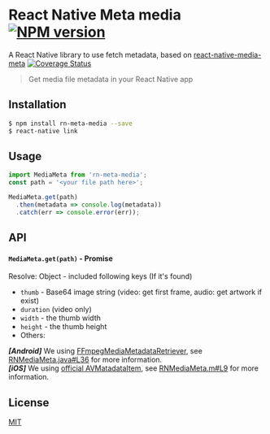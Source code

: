 # React Native Meta media [![NPM version](http://img.shields.io/npm/v/react-native-media-meta.svg?style=flat)](https://www.npmjs.com/package/rn-meta-media)

A React Native library to use fetch metadata, based on [react-native-media-meta](https://github.com/mybigday/react-native-media-meta) [![Coverage Status](https://coveralls.io/repos/github/vbanurag/rn-media-meta/badge.svg?branch=master)](https://coveralls.io/github/vbanurag/rn-media-meta?branch=master)

> Get media file metadata in your React Native app

## Installation

```bash
$ npm install rn-meta-media --save
$ react-native link
```

## Usage

```js
import MediaMeta from 'rn-meta-media';
const path = '<your file path here>';

MediaMeta.get(path)
  .then(metadata => console.log(metadata))
  .catch(err => console.error(err));
```

## API

#### `MediaMeta.get(path)` - Promise

Resolve: Object - included following keys (If it's found)
* `thumb` - Base64 image string (video: get first frame, audio: get artwork if exist)
* `duration` (video only)
* `width` - the thumb width
* `height` - the thumb height
* Others:

__*[Android]*__ We using [FFmpegMediaMetadataRetriever](https://github.com/wseemann/FFmpegMediaMetadataRetriever), see [RNMediaMeta.java#L36](android/src/main/java/com/mybigday/rn/RNMediaMeta.java#L36) for more information.  
__*[iOS]*__ We using [official AVMatadataItem](https://developer.apple.com/library/mac/documentation/AVFoundation/Reference/AVFoundationMetadataKeyReference/#//apple_ref/doc/constant_group/Common_Metadata_Keys), see [RNMediaMeta.m#L9](ios/RNMediaMeta/RNMediaMeta.m#L9) for more information.

## License

[MIT](LICENSE.md)
